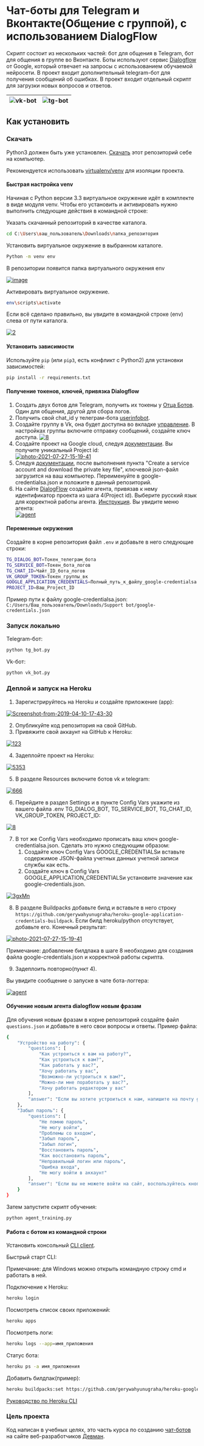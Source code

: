 # Чат-боты для Telegram и Вконтакте(Общение с группой), с использованием DialogFlow

Скрипт состоит из нескольких частей: бот для общения в Telegram, бот для общения
в группе во Вконтакте. Боты используют сервис [Dialogflow](https://cloud.google.com/dialogflow/docs/)
от Google, который отвечает на запросы с использованием обучаемой нейросети. В проект 
входит дополнительный telegram-бот для получения сообщений об ошибках. В проект входит
отдельный скрипт для загрузки новых вопросов и ответов.

![vk-bot](vk-bot.gif)|![tg-bot](tg-bot.gif)
---------------------|---------------------

## Как установить

### Скачать 

Python3 должен быть уже установлен.
[Скачать](https://github.com/Araime/support-bot/archive/master.zip) этот репозиторий себе на компьютер.

Рекомендуется использовать [virtualenv/venv](https://docs.python.org/3/library/venv.html)
для изоляции проекта.

#### Быстрая настройка venv

Начиная с Python версии 3.3 виртуальное окружение идёт в комплекте в виде модуля
venv. Чтобы его установить и активировать нужно выполнить следующие действия в
командной строке:  

Указать скачанный репозиторий в качестве каталога.
```sh
cd C:\Users\ваш_пользователь\Downloads\папка_репозитория
```
Установить виртуальное окружение в выбранном каталоге.
```sh
Python -m venv env
```
В репозитории появится папка виртуального окружения env  

<a href="https://imgbb.com/"><img src="https://i.ibb.co/Hn4C6PD/image.png" alt="image" border="0"></a>

Активировать виртуальное окружение.
```sh
env\scripts\activate
```
Если всё сделано правильно, вы увидите в командной строке (env) слева от пути 
каталога.  

<a href="https://imgbb.com/"><img src="https://i.ibb.co/MZ72r22/2.png" alt="2" border="0"></a>

#### Установить зависимости

Используйте `pip` (или `pip3`, есть конфликт с Python2) для установки 
зависимостей:

```sh
pip install -r requirements.txt
```

#### Получение токенов, ключей, привязка Dialogflow

1. Создать двух ботов для Telegram, получить их токены у [Отца Ботов](https://telegram.me/BotFather).
   Один для общения, другой для сбора логов.
2. Получить свой chat_id у  телеграм-бота [userinfobot](https://telegram.me/userinfobot).
3. Создайте группу в Vk, она будет доступна во вкладке [управление](https://vk.com/groups?tab=admin). 
   В настройках группы включите отправку сообщений, создайте ключ доступа.
<a href="https://ibb.co/J278JbK"><img src="https://i.ibb.co/wCW8mbR/8.png" alt="8" border="0"></a>
4. Создайте проект на Google cloud, следуя [документации](https://cloud.google.com/dialogflow/es/docs/quick/setup).
   Вы получите уникальный Project id:  
   <a href="https://ibb.co/FqS75YZ"><img src="https://i.ibb.co/Z1nTBg4/photo-2021-07-27-15-19-41.jpg" alt="photo-2021-07-27-15-19-41" border="0"></a>
5. Следуя [документации](https://cloud.google.com/dialogflow/es/docs/quick/setup),
   после выполнения пункта "Create a service account and download the private key 
   file", ключевой json-файл загрузится на ваш компьютер. Переименуйте в 
   google-credentialsa.json и положите в данный репозиторий.
6. На сайте [DialogFlow](https://dialogflow.cloud.google.com/#/getStarted) создайте 
   агента, привязав к нему идентификатор проекта из шага 4(Project id). Выберите
   русский язык для корректной работы агента. [Инструкция](https://cloud.google.com/dialogflow/es/docs/quick/build-agent).
   Вы увидите меню агента:  
   <a href="https://ibb.co/4P9JjJR"><img src="https://i.ibb.co/syktFt9/agent.png" alt="agent" border="0"></a>

#### Переменные окружения

Создайте в корне репозитория файл `.env` и добавьте в него следующие строки:

```sh
TG_DIALOG_BOT=Токен_телеграм_бота
TG_SERVICE_BOT=Токен_бота_логов
TG_CHAT_ID=Чайт_ID_бота_логов
VK_GROUP_TOKEN=Токен_группы_вк
GOOGLE_APPLICATION_CREDENTIALS=Полный_путь_к_файлу_google-credentialsa.json
PROJECT_ID=Ваш_Project_ID
```

Пример пути к файлу google-credentialsa.json:  
`C:/Users/Ваш_пользователь/Downloads/Support bot/google-credentials.json`

### Запуск локально

Telegram-бот:
```sh
python tg_bot.py
```

Vk-бот:
```sh
python vk_bot.py
```

### Деплой и запуск на Heroku

1. Зарегистрируйтесь на Heroku и создайте приложение (app):  
   
<a href="https://ibb.co/r5mDQ2Z"><img src="https://i.ibb.co/447hFRj/Screenshot-from-2019-04-10-17-43-30.png" alt="Screenshot-from-2019-04-10-17-43-30" border="0"></a><br />  

2. Опубликуйте код репозитория на свой GitHub.  
3. Привяжите свой аккаунт на GitHub к Heroku:  

<a href="https://ibb.co/Hqy7yvP"><img src="https://i.ibb.co/zZgsgc2/123.png" alt="123" border="0"></a>

4. Задеплойте проект на Heroku:  

<a href="https://ibb.co/kgpN9tF"><img src="https://i.ibb.co/1f3Fdkx/5353.jpg" alt="5353" border="0"></a>  

5. В разделе Resources включите ботов vk и telegram:  

<a href="https://ibb.co/n3VbdLj"><img src="https://i.ibb.co/bHyPwKX/666.png" alt="666" border="0"></a>  

6. Перейдите в раздел Settings и в пункте Config Vars укажите из вашего файла .env
   TG_DIALOG_BOT, TG_SERVICE_BOT, TG_CHAT_ID, VK_GROUP_TOKEN, PROJECT_ID:  

<a href="https://ibb.co/5x70h7H"><img src="https://i.ibb.co/FqPr4PT/8.png" alt="8" border="0"></a>  

7. В тот же Config Vars необходимо прописать ваш ключ google-credentialsa.json.
   Сделать это нужно следующим образом:
   1. Создайте ключ Config Vars GOOGLE_CREDENTIALSи вставьте содержимое JSON-файла 
      учетных данных учетной записи службы как есть.
   2. Создайте ключ в Config Vars GOOGLE_APPLICATION_CREDENTIALSи установите 
      значение как google-credentials.json.
      
<a href="https://ibb.co/4Nd361J"><img src="https://i.ibb.co/C02DkPW/3gxMn.png" alt="3gxMn" border="0"></a>

8. В разделе Buildpacks добавьте билд и вставьте в него строку
   `https://github.com/gerywahyunugraha/heroku-google-application-credentials-buildpack`.
   Если билд heroku/python отсутствует, добавьте его. Конечный результат:  
   
<a href="https://ibb.co/9HGWfSL"><img src="https://i.ibb.co/zVNZLDY/photo-2021-07-27-15-19-41.jpg" alt="photo-2021-07-27-15-19-41" border="0"></a>

Примечание: добавление билдпака в шаге 8 необходимо для создания файла google-credentials.json
и корректной работы скрипта.

9. Задеплоить повторно(пункт 4).  

Вы увидите сообщение о запуске в чате бота-логгера:  

<a href="https://imgbb.com/"><img src="https://i.ibb.co/jWbcXx0/agent.png" alt="agent" border="0"></a>

#### Обучение новым агента dialogflow новым фразам

Для обучения новым фразам в корне репозиторий создайте файл `questions.json` и добавьте
в него свои вопросы и ответы. Пример файла:

```sh
{
    "Устройство на работу": {
        "questions": [
            "Как устроиться к вам на работу?",
            "Как устроиться к вам?",
            "Как работать у вас?",
            "Хочу работать у вас",
            "Возможно-ли устроиться к вам?",
            "Можно-ли мне поработать у вас?",
            "Хочу работать редактором у вас"
        ],
        "answer": "Если вы хотите устроиться к нам, напишите на почту game-of-verbs@gmail.com мини-эссе о себе и прикрепите ваше портфолио."
    },
    "Забыл пароль": {
        "questions": [
            "Не помню пароль",
            "Не могу войти",
            "Проблемы со входом",
            "Забыл пароль",
            "Забыл логин",
            "Восстановить пароль",
            "Как восстановить пароль",
            "Неправильный логин или пароль",
            "Ошибка входа",
            "Не могу войти в аккаунт"
        ],
        "answer": "Если вы не можете войти на сайт, воспользуйтесь кнопкой «Забыли пароль?» под формой входа. Вам на почту прийдёт письмо с дальнейшими инструкциями. Проверьте папку «Спам», иногда письма попадают в неё."
    }
}
```

Затем запустите скрипт обучения:

```sh
python agent_training.py
```

#### Работа с ботом из командной строки

Установить консольный [CLI client](https://devcenter.heroku.com/articles/heroku-cli#download-and-install).

Быстрый старт CLI:

Примечание: для Windows можно открыть командную строку cmd и работать в ней.

Подключение к Heroku:
```sh
heroku login
```
Посмотреть список своих приложений:
```sh
heroku apps
```
Посмотреть логи:
```sh
heroku logs --app=имя_приложения
```
Статус бота:
```sh
heroku ps -a имя_приложения
```
Добавить билдпак(пример):
```sh
heroku buildpacks:set https://github.com/gerywahyunugraha/heroku-google-application-credentials-buildpack -a Имя-Приложения
```

[Руководство по Heroku CLI](https://devcenter.heroku.com/articles/using-the-cli)

### Цель проекта

Код написан в учебных целях, это часть курса по созданию [чат-ботов](https://dvmn.org/modules/chat-bots/)
на сайте веб-разработчиков [Девман](https://dvmn.org/api/docs/).

